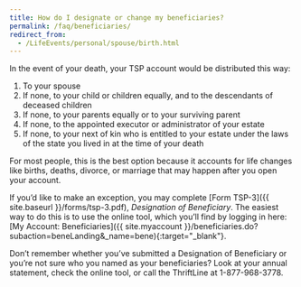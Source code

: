 ```yaml
---
title: How do I designate or change my beneficiaries?
permalink: /faq/beneficiaries/
redirect_from:
  - /LifeEvents/personal/spouse/birth.html
---
```


In the event of your death, your TSP account would be distributed this way:
1. To your spouse
2. If none, to your child or children equally, and to the descendants of deceased children
3. If none, to your parents equally or to your surviving parent
4. If none, to the appointed executor or administrator of your estate
5. If none, to your next of kin who is entitled to your estate under the laws of the state you lived in at the time of your death

For most people, this is the best option because it accounts for life changes like births, deaths,
divorce, or marriage that may happen after you open your account.

If you’d like to make an exception, you may
complete [Form TSP-3]({{ site.baseurl }}/forms/tsp-3.pdf), *Designation of Beneficiary*.
The easiest way to do this is to use the online tool, which you’ll find by logging in
here: [My Account: Beneficiaries]({{ site.myaccount }}/beneficiaries.do?subaction=beneLanding&_name=bene){:target="\_blank"}.

Don’t remember whether you’ve submitted a Designation of Beneficiary or you’re not sure who you named
as your beneficiaries? Look at your annual statement, check the online tool, or call the
ThriftLine at 1-877-968-3778.
